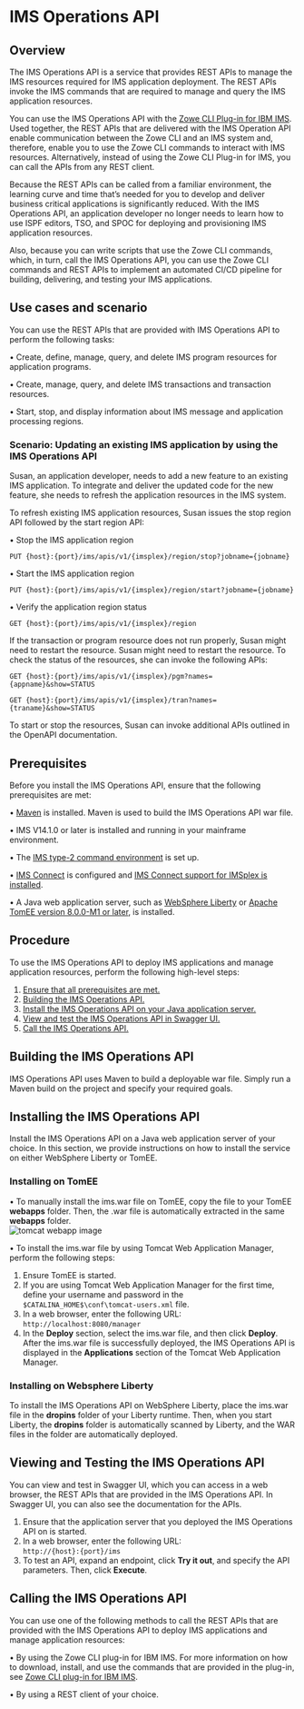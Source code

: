 # IMS Operations API

## Overview

The IMS Operations API is a service that provides REST APIs to manage the IMS resources required for IMS application deployment. The REST APIs invoke the IMS commands that are required to manage and query the IMS application resources.

You can use the IMS Operations API with the [Zowe CLI Plug-in for IBM IMS](https://github.com/zowe/zowe-cli-ims-plugin). Used together, the REST APIs that are delivered with the IMS Operation API enable communication between the Zowe CLI and an IMS system and, therefore, enable you to use the Zowe CLI commands to interact with IMS resources. Alternatively, instead of using the Zowe CLI Plug-in for IMS, you can call the APIs from any REST client. 

Because the REST APIs can be called from a familiar environment, the learning curve and time that’s needed for you to develop and deliver business critical applications is significantly reduced. With the IMS Operations API, an application developer no longer needs to learn how to use ISPF editors, TSO, and SPOC for deploying and provisioning IMS application resources. 

Also, because you can write scripts that use the Zowe CLI commands, which, in turn, call the IMS Operations API, you can use the Zowe CLI commands and REST APIs to implement an automated CI/CD pipeline for building, delivering, and testing your IMS applications. 

## Use cases and scenario

You can use the REST APIs that are provided with IMS Operations API to perform the following tasks:

•	Create, define, manage, query, and delete IMS program resources for application programs.

•	Create, manage, query, and delete IMS transactions and transaction resources.

•	Start, stop, and display information about IMS message and application processing regions.

### Scenario: Updating an existing IMS application by using the IMS Operations API

Susan, an application developer, needs to add a new feature to an existing IMS application. To integrate and deliver the updated code for the new feature, she needs to refresh the application resources in the IMS system. 

To refresh existing IMS application resources, Susan issues the stop region API followed by the start region API:

•	Stop the IMS application region
<p><t><code>PUT {host}:{port}/ims/apis/v1/{imsplex}/region/stop?jobname={jobname}</code>

•	Start the IMS application region
<p><t><code>PUT {host}:{port}/ims/apis/v1/{imsplex}/region/start?jobname={jobname}</code>

•	Verify the application region status
<p><t><code>GET {host}:{port}/ims/apis/v1/{imsplex}/region</code>

If the transaction or program resource does not run properly, Susan might need to restart the resource. Susan might need to restart the resource. To check the status of the resources, she can invoke the following APIs:

<p><t><code>GET {host}:{port}/ims/apis/v1/{imsplex}/pgm?names={appname}&show=STATUS</code>

<p><t><code>GET {host}:{port}/ims/apis/v1/{imsplex}/tran?names={traname}&show=STATUS</code>
  
To start or stop the resources, Susan can invoke additional APIs outlined in the OpenAPI documentation. 

## Prerequisites

Before you install the IMS Operations API, ensure that the following prerequisites are met:

•	[Maven](https://maven.apache.org/) is installed. Maven is used to build the IMS Operations API war file. 

•	IMS V14.1.0 or later is installed and running in your mainframe environment.

•	The [IMS type-2 command environment](https://www.ibm.com/support/knowledgecenter/en/SSEPH2_15.1.0/com.ibm.ims15.doc.sag/system_intro/ims_typ2cmdenvion.htm) is set up.

•	[IMS Connect](https://www.ibm.com/support/knowledgecenter/en/SSEPH2_15.1.0/com.ibm.ims15.doc.ccg/ims_ct_intro.htm) is configured and [IMS Connect support for IMSplex is installed](https://www.ibm.com/support/knowledgecenter/en/SSEPH2_15.1.0/com.ibm.ims15.doc.ccg/ims_ct_imsplex_install.htm).

•	A Java web application server, such as [WebSphere Liberty](https://developer.ibm.com/wasdev/downloads/download-latest-stable-websphere-liberty-runtime/) or [Apache TomEE version 8.0.0-M1 or later](http://tomee.apache.org/download-ng.html), is installed.

## Procedure

To use the IMS Operations API to deploy IMS applications and manage application resources, perform the following high-level steps:

1.	[Ensure that all prerequisites are met.](#prerequisites)
2.	[Building the IMS Operations API.](#building-the-ims-operations-api)
3.	[Install the IMS Operations API on your Java application server.](#installing-the-ims-operations-api)
4.	[View and test the IMS Operations API in Swagger UI.](#viewing-and-testing-the-ims-operations-api)
5.	[Call the IMS Operations API.](#calling-the-ims-operations-api)


## Building the IMS Operations API

IMS Operations API uses Maven to build a deployable war file. Simply run a Maven build on the project and specify your required goals.  

## Installing the IMS Operations API

Install the IMS Operations API on a Java web application server of your choice. In this section, we provide instructions on how to install the service on either WebSphere Liberty or TomEE. 

### Installing on TomEE

•	To manually install the ims.war file on TomEE, copy the file to your TomEE **webapps** folder. Then, the .war file is automatically extracted in the same **webapps** folder.  
![tomcat webapp image](https://github.ibm.com/ims/ims-operations-api/blob/master/wiki/tomcatwebapp.png)
 
 
•	To install the ims.war file by using Tomcat Web Application Manager, perform the following steps:

1.	Ensure TomEE is started.
2.	If you are using Tomcat Web Application Manager for the first time, define your username and password in the `$CATALINA_HOME$\conf\tomcat-users.xml` file.
3.	In a web browser, enter the following URL:  
   ```http://localhost:8080/manager```
4.	In the **Deploy** section, select the ims.war file, and then click **Deploy**. After the ims.war file is successfully deployed, the IMS Operations API is displayed in the **Applications** section of the Tomcat Web Application Manager.

### Installing on Websphere Liberty

To install the IMS Operations API on WebSphere Liberty, place the ims.war file in the **dropins** folder of your Liberty runtime. Then, when you start Liberty, the **dropins** folder is automatically scanned by Liberty, and the WAR files in the folder are automatically deployed.

## Viewing and Testing the IMS Operations API

You can view and test in Swagger UI, which you can access in a web browser, the REST APIs that are provided in the IMS Operations API. In Swagger UI, you can also see the documentation for the APIs.

1.	Ensure that the application server that you deployed the IMS Operations API on is started.
2.	In a web browser, enter the following URL:  
   ```http://{host}:{port}/ims```
3.	To test an API, expand an endpoint, click **Try it out**, and specify the API parameters. Then, click **Execute**.  


## Calling the IMS Operations API

You can use one of the following methods to call the REST APIs that are provided with the IMS Operations API to deploy IMS applications and manage application resources:

•	By using the Zowe CLI plug-in for IBM IMS. For more information on how to download, install, and use the commands that are provided in the plug-in, see [Zowe CLI plug-in for IBM IMS](https://github.com/zowe/zowe-cli-ims-plugin).

•	By using a REST client of your choice.
